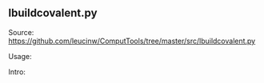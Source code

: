 ## lbuildcovalent.py

Source: https://github.com/leucinw/ComputTools/tree/master/src/lbuildcovalent.py

Usage:

Intro:


